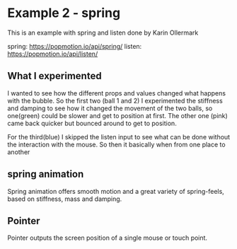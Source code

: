 # Example 2 - spring
This is an example with spring and listen done by Karin Ollermark 

spring: https://popmotion.io/api/spring/
listen: https://popmotion.io/api/listen/

## What I experimented
I wanted to see how the different props and values changed what happens with the bubble. So the first two (ball 1 and 2) I experimented the stiffness and damping to see how it changed the movement of the two balls, so one(green) could be slower and get to position at first. The other one (pink) came back quicker but bounced around to get to position. 

For the third(blue) I skipped the listen input to see what can be done without the interaction with the mouse. So then it basically when from one place to another 


## spring animation
Spring animation offers smooth motion and a great variety of spring-feels, based on stiffness, mass and damping.

## Pointer
Pointer outputs the screen position of a single mouse or touch point.